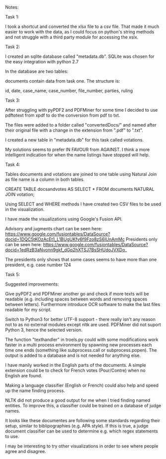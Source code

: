 Notes:


Task 1:


I took a shortcut and converted the xlsx file to a csv file. That made it much easier to work with the data, as I could focus on python's string methods and not struggle with a third party module for accessing the xslx.


Task 2:


I created an sqlite database called "metadata.db". SQLite was chosen for the easy integration with python 2.7

In the database are two tables: 

documents contain data from task one. The structure is:

id, date, case_name, case_number, file_number, parties, ruling


Task 3:


After struggling with pyPDF2 and PDFMiner for some time I decided to use pdftotext from xpdf to do the conversion from pdf to txt. 

The files were added to a folder called "convertedDocs/" and named after their original file with a change in the extension from ".pdf" to ".txt".

I created a new table in "metadata.db" for this task called votations.

My solutions seems to prefer IN FAVOUR from AGAINST. I think a more intelligent indication for when the name listings have stopped will help. 



Task 4:


Tables documents and votations are joined to one table using Natural Join as file name is a column in both tables. 

CREATE TABLE docsandvotes AS SELECT * FROM documents NATURAL JOIN votation;

Using SELECT and WHERE methods I have created two CSV files to be used in the visualization.

I have made the visualizations using Google's Fusion API.

Advisory and jugments chart can be seen here: https://www.google.com/fusiontables/DataSource?docid=1DQC5tKOzAcEt1_L1BUgUKfv6f9Fzo8zS6IUnAmMc
Presidents only can be seen here: https://www.google.com/fusiontables/DataSource?docid=1edRzB3aNvonn9gkf_dGp2hXTSJ7BsSHUdoJVXDo_

The presidents only shows that some cases seems to have more than one president, e.g. case number 124


Task 5:




Suggested improvements:


Give pyPDF2 and PDFMiner another go and check if more texts will be readable (e.g. including spaces between words and removing spaces between letters). Furthermore introduce OCR software to make the last files readable for my script.

Switch to Python3 for better UTF-8 support - there really isn't any reason not to as no external modules except nltk are used. PDFMiner did not suport Python 3, hence the selected version. 

The function "texthandler" in troels.py could with some modifications work faster in a multi process environment by spawning new processes each time one ends (something like subprocess.call or subprocess.popen). The output is added to a database and is not needed for anything else. 

I have manily worked in the English parts of the documents. A simple extension could be to check for French votes (Pour/Contre) when no English are found. 

Making a language classifier (English or French) could also help and speed up the name finding process.

NLTK did not produce a good output for me when I tried finding named entities. To improve this, a classifier could be trained on a database of judge names. 

It looks like these documentes are following some standards regarding their setup, similar to biblipographies (e.g. APA style). If this is true, a judge document classifier can be used to determine e.g. which regex statements to use.

I may be interesting to try other visualizations in order to see where people agree and disagree. 


